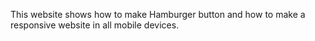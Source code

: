 This website shows how to make Hamburger button and how to make a responsive website in all mobile devices.

